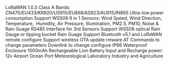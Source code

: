 LoRaWAN 1.0.3 Class A
Bands: CN470/EU433/KR920/US915/EU868/AS923/AU915/IN865
Ultra-low power consumption
Support WSS09 9 in 1 Sensors: Wind Speed, Wind Direction, Temperature,  Humidity, Air Pressure, Illumination, PM2.5, PM10, Noise & Rain Guage
RS485 Interface for 3rd Sensors
Support WSS08 optical Rain Gauge or tipping bucket Rain Guage
Support Bluetooth v5.1 and LoRaWAN remote configure
Support wireless OTA update rmware
AT Commands to change parameters
Downlink to change configure
IP66 Waterproof Enclosure
1000mAh Rechargeable Lion Battery
Input and Recharge power: 12v
Airport
Ocean
Port
Meteorological
Laboratory
Industry and Agriculture
